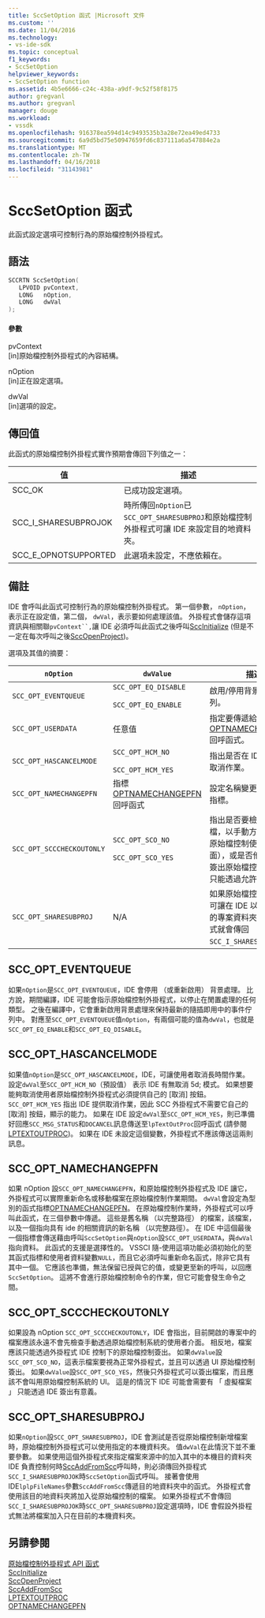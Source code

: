 ```yaml
---
title: SccSetOption 函式 |Microsoft 文件
ms.custom: ''
ms.date: 11/04/2016
ms.technology:
- vs-ide-sdk
ms.topic: conceptual
f1_keywords:
- SccSetOption
helpviewer_keywords:
- SccSetOption function
ms.assetid: 4b5e6666-c24c-438a-a9df-9c52f58f8175
author: gregvanl
ms.author: gregvanl
manager: douge
ms.workload:
- vssdk
ms.openlocfilehash: 916378ea594d14c9493535b3a28e72ea49ed4733
ms.sourcegitcommit: 6a9d5bd75e50947659fd6c837111a6a547884e2a
ms.translationtype: MT
ms.contentlocale: zh-TW
ms.lasthandoff: 04/16/2018
ms.locfileid: "31143981"
---
```

# <a name="sccsetoption-function"></a>SccSetOption 函式
此函式設定選項可控制行為的原始檔控制外掛程式。  
  
## <a name="syntax"></a>語法  
  
```cpp  
SCCRTN SccSetOption(  
   LPVOID pvContext,  
   LONG   nOption,  
   LONG   dwVal  
);  
```  
  
#### <a name="parameters"></a>參數  
 pvContext  
 [in]原始檔控制外掛程式的內容結構。  
  
 nOption  
 [in]正在設定選項。  
  
 dwVal  
 [in]選項的設定。  
  
## <a name="return-value"></a>傳回值  
 此函式的原始檔控制外掛程式實作預期會傳回下列值之一：  
  
|值|描述|  
|-----------|-----------------|  
|SCC_OK|已成功設定選項。|  
|SCC_I_SHARESUBPROJOK|時所傳回`nOption`已`SCC_OPT_SHARESUBPROJ`和原始檔控制外掛程式可讓 IDE 來設定目的地資料夾。|  
|SCC_E_OPNOTSUPPORTED|此選項未設定，不應依賴在。|  
  
## <a name="remarks"></a>備註  
 IDE 會呼叫此函式可控制行為的原始檔控制外掛程式。 第一個參數， `nOption`，表示正在設定值，第二個， `dwVal`，表示要如何處理該值。 外掛程式會儲存這項資訊與相關聯`pvContext``,`讓 IDE 必須呼叫此函式之後呼叫[SccInitialize](../extensibility/sccinitialize-function.md) (但是不一定在每次呼叫之後[SccOpenProject](../extensibility/sccopenproject-function.md))。  
  
 選項及其值的摘要：  
  
|`nOption`|`dwValue`|描述|  
|---------------|---------------|-----------------|  
|`SCC_OPT_EVENTQUEUE`|`SCC_OPT_EQ_DISABLE`<br /><br /> `SCC_OPT_EQ_ENABLE`|啟用/停用背景事件佇列。|  
|`SCC_OPT_USERDATA`|任意值|指定要傳遞給使用者值[OPTNAMECHANGEPFN](../extensibility/optnamechangepfn.md)回呼函式。|  
|`SCC_OPT_HASCANCELMODE`|`SCC_OPT_HCM_NO`<br /><br /> `SCC_OPT_HCM_YES`|指出是否在 IDE 目前支援取消作業。|  
|`SCC_OPT_NAMECHANGEPFN`|指標[OPTNAMECHANGEPFN](../extensibility/optnamechangepfn.md)回呼函式|設定名稱變更回撥函式的指標。|  
|`SCC_OPT_SCCCHECKOUTONLY`|`SCC_OPT_SCO_NO`<br /><br /> `SCC_OPT_SCO_YES`|指出是否要檢查超出其檔，以手動方式 （透過原始檔控制使用者介面），或是否他們必須先簽出原始檔控制外掛程式只能透過允許 IDE。|  
|`SCC_OPT_SHARESUBPROJ`|N/A|如果原始檔控制外掛程式可讓在 IDE 以指定的局部的專案資料夾，此外掛程式就會傳回`SCC_I_SHARESUBPROJOK`。|  
  
## <a name="sccopteventqueue"></a>SCC_OPT_EVENTQUEUE  
 如果`nOption`是`SCC_OPT_EVENTQUEUE`，IDE 會停用 （或重新啟用） 背景處理。 比方說，期間編譯，IDE 可能會指示原始檔控制外掛程式，以停止在閒置處理的任何類型。 之後在編譯中，它會重新啟用背景處理來保持最新的隨插即用中的事件佇列中。 對應至`SCC_OPT_EVENTQUEUE`值`nOption`，有兩個可能的值為`dwVal`，也就是`SCC_OPT_EQ_ENABLE`和`SCC_OPT_EQ_DISABLE`。  
  
## <a name="sccopthascancelmode"></a>SCC_OPT_HASCANCELMODE  
 如果值`nOption`是`SCC_OPT_HASCANCELMODE`，IDE，可讓使用者取消長時間作業。 設定`dwVal`至`SCC_OPT_HCM_NO`（預設值） 表示 IDE 有無取消 5d; 模式。 如果想要能夠取消使用者原始檔控制外掛程式必須提供自己的 [取消] 按鈕。 `SCC_OPT_HCM_YES` 指出 IDE 提供取消作業，因此 SCC 外掛程式不需要它自己的 [取消] 按鈕，顯示的能力。 如果在 IDE 設定`dwVal`至`SCC_OPT_HCM_YES`，則已準備好回應`SCC_MSG_STATUS`和`DOCANCEL`訊息傳送至`lpTextOutProc`回呼函式 (請參閱[LPTEXTOUTPROC](../extensibility/lptextoutproc.md))。 如果在 IDE 未設定這個變數，外掛程式不應該傳送這兩則訊息。  
  
## <a name="sccoptnamechangepfn"></a>SCC_OPT_NAMECHANGEPFN  
 如果 nOption 設`SCC_OPT_NAMECHANGEPFN`，和原始檔控制外掛程式及 IDE 讓它，外掛程式可以實際重新命名或移動檔案在原始檔控制作業期間。 `dwVal`會設定為型別的函式指標[OPTNAMECHANGEPFN](../extensibility/optnamechangepfn.md)。 在原始檔控制作業時，外掛程式可以呼叫此函式，在三個參數中傳遞。 這些是舊名稱 （以完整路徑） 的檔案，該檔案，以及一個指向具有 ide 的相關資訊的新名稱 （以完整路徑）。 在 IDE 中這個最後一個指標會傳送藉由呼叫`SccSetOption`與`nOption`設`SCC_OPT_USERDATA`，與`dwVal`指向資料。 此函式的支援是選擇性的。 VSSCI 隨-使用這項功能必須初始化的至其函式指標和使用者資料變數`NULL`，而且它必須呼叫重新命名函式，除非它具有其中一個。 它應該也準備，無法保留已授與它的值，或變更至新的呼叫，以回應`SccSetOption`。 這將不會進行原始檔控制命令的作業，但它可能會發生命令之間。  
  
## <a name="sccoptscccheckoutonly"></a>SCC_OPT_SCCCHECKOUTONLY  
 如果設為 nOption `SCC_OPT_SCCCHECKOUTONLY`，IDE 會指出，目前開啟的專案中的檔案應該永遠不會先檢查手動透過原始檔控制系統的使用者介面。 相反地，檔案應該只能透過外掛程式 IDE 控制下的原始檔控制簽出。 如果`dwValue`設`SCC_OPT_SCO_NO`，這表示檔案要視為正常外掛程式，並且可以透過 UI 原始檔控制簽出。 如果`dwValue`設`SCC_OPT_SCO_YES`，然後只外掛程式可以簽出檔案，而且應該不會叫用原始檔控制系統的 UI。 這是的情況下 IDE 可能會需要有 「 虛擬檔案 」 只能透過 IDE 簽出有意義。  
  
## <a name="sccoptsharesubproj"></a>SCC_OPT_SHARESUBPROJ  
 如果`nOption`設`SCC_OPT_SHARESUBPROJ`，IDE 會測試是否從原始檔控制新增檔案時，原始檔控制外掛程式可以使用指定的本機資料夾。 值`dwVal`在此情況下並不重要參數。 如果使用這個外掛程式來指定檔案來源中的加入其中的本機目的資料夾 IDE 負責控制何時[SccAddFromScc](../extensibility/sccaddfromscc-function.md)呼叫時，則必須傳回外掛程式`SCC_I_SHARESUBPROJOK`時`SccSetOption`函式呼叫。 接著會使用 IDE`lplpFileNames`參數`SccAddFromScc`傳遞目的地資料夾中的函式。 外掛程式會使用該目的地資料夾將加入從原始檔控制的檔案。 如果外掛程式不會傳回`SCC_I_SHARESUBPROJOK`時`SCC_OPT_SHARESUBPROJ`設定選項時，IDE 會假設外掛程式無法將檔案加入只在目前的本機資料夾。  
  
## <a name="see-also"></a>另請參閱  
 [原始檔控制外掛程式 API 函式](../extensibility/source-control-plug-in-api-functions.md)   
 [SccInitialize](../extensibility/sccinitialize-function.md)   
 [SccOpenProject](../extensibility/sccopenproject-function.md)   
 [SccAddFromScc](../extensibility/sccaddfromscc-function.md)   
 [LPTEXTOUTPROC](../extensibility/lptextoutproc.md)   
 [OPTNAMECHANGEPFN](../extensibility/optnamechangepfn.md)